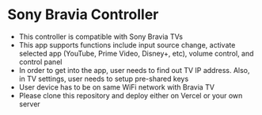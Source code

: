 # Sony Bravia Controller

- This controller is compatible with Sony Bravia TVs
- This app supports functions include input source change, activate selected app (YouTube, Prime Video, Disney+, etc), volume control, and control panel
- In order to get into the app, user needs to find out TV IP address. Also, in TV settings, user needs to setup pre-shared keys
- User device has to be on same WiFi network with Bravia TV
- Please clone this repository and deploy either on Vercel or your own server